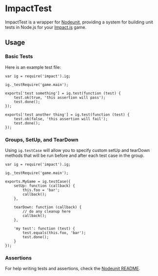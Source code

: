 # ImpactTest

ImpactTest is a wrapper for [Nodeunit](https://github.com/caolan/nodeunit), providing a system for building unit tests in Node.js for your [Impact.js](http://impactjs.com) game.

## Usage

### Basic Tests

Here is an example test file:

    var ig = require('impact').ig;

    ig._testRequire('game.main');

    exports['test something'] = ig.test(function (test) {
        test.ok(true, 'this assertion will pass');
        test.done();
    });

    exports['test another thing'] = ig.test(function (test) {
        test.ok(false, 'this assertion will fail');
        test.done();
    });

### Groups, SetUp, and TearDown

Using `ig.testCase` will allow you to specify custom setUp and tearDown methods that will be run before and after each test case in the group.

    var ig = require('impact').ig;

    ig._testRequire('game.main');

    exports.MyGame = ig.testCase({
        setUp: function (callback) {
            this.foo = 'bar';
            callback();
        },

        tearDown: function (callback) {
            // do any cleanup here
            callback();
        },

        'my test': function (test) {
            test.equals(this.foo, 'bar');
            test.done();
        }
    });

### Assertions

For help writing tests and assertions, check the [Nodeunit README](https://github.com/caolan/nodeunit/blob/master/README.md).
